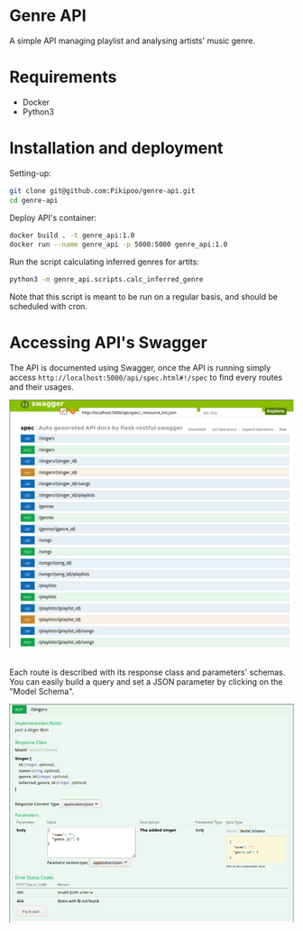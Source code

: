 # Genre API
A simple API managing playlist and analysing artists' music genre.

# Requirements
* Docker
* Python3

# Installation and deployment
Setting-up:
```bash
git clone git@github.com:Pikipoo/genre-api.git
cd genre-api
```

Deploy API's container:
```bash
docker build . -t genre_api:1.0
docker run --name genre_api -p 5000:5000 genre_api:1.0
```

Run the script calculating inferred genres for artits:
```bash
python3 -m genre_api.scripts.calc_inferred_genre
```
Note that this script is meant to be run on a regular basis, and should be scheduled with cron.
# Accessing API's Swagger
The API is documented using Swagger, once the API is running simply access `http://localhost:5000/api/spec.html#!/spec` to find every routes and their usages.

![Swagger main screen](doc/img/swagger1.png)

<br/>
Each route is described with its response class and parameters' schemas. You can easily build a query and set a JSON parameter by clicking on the "Model Schema".

![Swagger model schema](doc/img/swagger2.png)
